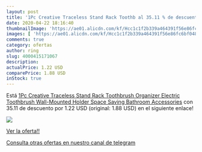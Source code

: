 ```yaml
---
layout: post
title: '1Pc Creative Traceless Stand Rack Toothb al 35.11 % de descuento'
date: 2020-04-22 18:16:40
thumbnailImage: 'https://ae01.alicdn.com/kf/Hcc1c1f2b339a464391f56e86fc6bf048I/1Pc-Creative-Traceless-Stand-Rack-Toothbrush-Organizer-Electric-Toothbrush-Wall-Mounted-Holder-Space-Saving-Bathroom-Accessories.jpg_350x350._SL200_.jpg'
images: [ 'https://ae01.alicdn.com/kf/Hcc1c1f2b339a464391f56e86fc6bf048I/1Pc-Creative-Traceless-Stand-Rack-Toothbrush-Organizer-Electric-Toothbrush-Wall-Mounted-Holder-Space-Saving-Bathroom-Accessories.jpg_350x350._SL200_.jpg' ]
comments: true
category: ofertas
author: ring
slug: 4000415171067
description:
actualPrice: 1.22 USD
comparePrice: 1.88 USD
inStock: true
---
```


Está [1Pc Creative Traceless Stand Rack Toothbrush Organizer Electric Toothbrush Wall-Mounted Holder Space Saving Bathroom Accessories](https://www.amazon.com/dp/4000415171067/?tag=redken08-20) con 35.11 de descuento por 1.22 USD (original: 1.88 USD) en el siguiente enlace!

[![](https://ae01.alicdn.com/kf/Hcc1c1f2b339a464391f56e86fc6bf048I/1Pc-Creative-Traceless-Stand-Rack-Toothbrush-Organizer-Electric-Toothbrush-Wall-Mounted-Holder-Space-Saving-Bathroom-Accessories.jpg_350x350._SL200_.jpg)](https://www.amazon.com/dp/4000415171067/?tag=redken08-20)

[Ver la oferta!!](https://www.amazon.com/dp/4000415171067/?tag=redken08-20)

[Consulta otras ofertas en nuestro canal de telegram](https://t.me/s/ofertas25)
